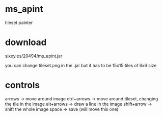 # ms_apint
tileset painter

# download
sixey.es/20494/ms_apint.jar

you can change tileset.png in the .jar but it has to be 15x15 tiles of 6x6 size

# controls
arrows -> move around image
ctrl+arrows -> move around tileset, changing the tile in the image
alt+arrows -> draw a line in the image
shift+arrow -> shift the whole image
space -> save (will move this one)